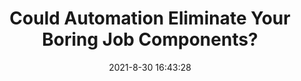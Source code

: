 ---
"title": "Could Automation Eliminate Your Boring Job Components?"
"date": "2021-8-30 16:43:28"
"feed_name": "INDUSTRYWEEK"
"feed_website": "https://www.industryweek.com/"
"feed_rss": "https://www.industryweek.com/__rss/website-scheduled-content.xml?input=%7B%22sectionAlias%22%3A%22home%22%7D"
"link": "https://www.industryweek.com/technology-and-iiot/article/21173802/could-automation-eliminate-the-boring-job-components"
"file": "_posts/1-1-2021-b239eb0da130382164bdd99d8f547e6f56ea8d52.md"
"accident": "0"
"drilling": "0"
---